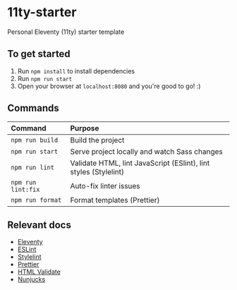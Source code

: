 # 11ty-starter

Personal Eleventy (11ty) starter template

## To get started
1. Run `npm install` to install dependencies
2. Run `npm run start`
3. Open your browser at `localhost:8080` and you're good to go! :)

## Commands

| Command                      | Purpose                      |
| :--------------------------- | :--------------------------- |
| `npm run build`              | Build the project            |
| `npm run start`              | Serve project locally and watch Sass changes|
| `npm run lint`               | Validate HTML, lint JavaScript (ESlint), lint styles (Stylelint)|
| `npm run lint:fix`           | Auto-fix linter issues|
| `npm run format`           | Format templates (Prettier) |

## Relevant docs
* [Eleventy](https://www.11ty.dev/docs/)
* [ESLint](https://eslint.org/)
* [Stylelint](https://stylelint.io/)
* [Prettier](https://prettier.io/docs/integrating-with-linters)
* [HTML Validate](https://html-validate.org/)
* [Nunjucks](https://mozilla.github.io/nunjucks/templating.html)
